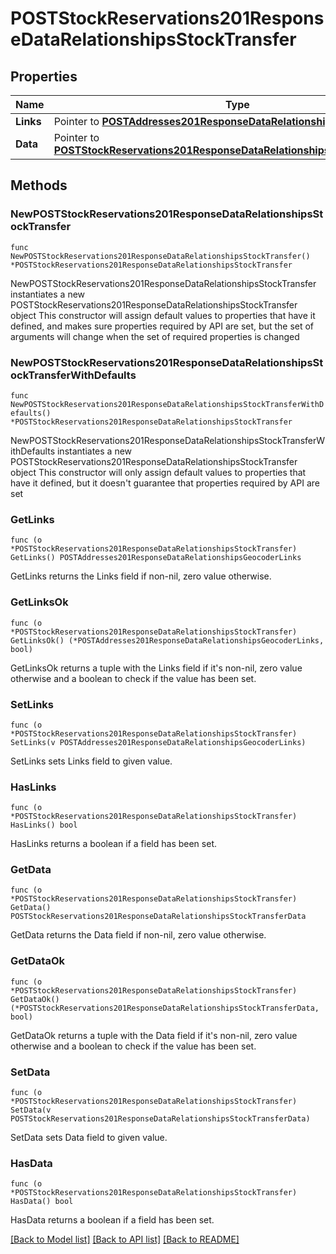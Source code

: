 # POSTStockReservations201ResponseDataRelationshipsStockTransfer

## Properties

Name | Type | Description | Notes
------------ | ------------- | ------------- | -------------
**Links** | Pointer to [**POSTAddresses201ResponseDataRelationshipsGeocoderLinks**](POSTAddresses201ResponseDataRelationshipsGeocoderLinks.md) |  | [optional] 
**Data** | Pointer to [**POSTStockReservations201ResponseDataRelationshipsStockTransferData**](POSTStockReservations201ResponseDataRelationshipsStockTransferData.md) |  | [optional] 

## Methods

### NewPOSTStockReservations201ResponseDataRelationshipsStockTransfer

`func NewPOSTStockReservations201ResponseDataRelationshipsStockTransfer() *POSTStockReservations201ResponseDataRelationshipsStockTransfer`

NewPOSTStockReservations201ResponseDataRelationshipsStockTransfer instantiates a new POSTStockReservations201ResponseDataRelationshipsStockTransfer object
This constructor will assign default values to properties that have it defined,
and makes sure properties required by API are set, but the set of arguments
will change when the set of required properties is changed

### NewPOSTStockReservations201ResponseDataRelationshipsStockTransferWithDefaults

`func NewPOSTStockReservations201ResponseDataRelationshipsStockTransferWithDefaults() *POSTStockReservations201ResponseDataRelationshipsStockTransfer`

NewPOSTStockReservations201ResponseDataRelationshipsStockTransferWithDefaults instantiates a new POSTStockReservations201ResponseDataRelationshipsStockTransfer object
This constructor will only assign default values to properties that have it defined,
but it doesn't guarantee that properties required by API are set

### GetLinks

`func (o *POSTStockReservations201ResponseDataRelationshipsStockTransfer) GetLinks() POSTAddresses201ResponseDataRelationshipsGeocoderLinks`

GetLinks returns the Links field if non-nil, zero value otherwise.

### GetLinksOk

`func (o *POSTStockReservations201ResponseDataRelationshipsStockTransfer) GetLinksOk() (*POSTAddresses201ResponseDataRelationshipsGeocoderLinks, bool)`

GetLinksOk returns a tuple with the Links field if it's non-nil, zero value otherwise
and a boolean to check if the value has been set.

### SetLinks

`func (o *POSTStockReservations201ResponseDataRelationshipsStockTransfer) SetLinks(v POSTAddresses201ResponseDataRelationshipsGeocoderLinks)`

SetLinks sets Links field to given value.

### HasLinks

`func (o *POSTStockReservations201ResponseDataRelationshipsStockTransfer) HasLinks() bool`

HasLinks returns a boolean if a field has been set.

### GetData

`func (o *POSTStockReservations201ResponseDataRelationshipsStockTransfer) GetData() POSTStockReservations201ResponseDataRelationshipsStockTransferData`

GetData returns the Data field if non-nil, zero value otherwise.

### GetDataOk

`func (o *POSTStockReservations201ResponseDataRelationshipsStockTransfer) GetDataOk() (*POSTStockReservations201ResponseDataRelationshipsStockTransferData, bool)`

GetDataOk returns a tuple with the Data field if it's non-nil, zero value otherwise
and a boolean to check if the value has been set.

### SetData

`func (o *POSTStockReservations201ResponseDataRelationshipsStockTransfer) SetData(v POSTStockReservations201ResponseDataRelationshipsStockTransferData)`

SetData sets Data field to given value.

### HasData

`func (o *POSTStockReservations201ResponseDataRelationshipsStockTransfer) HasData() bool`

HasData returns a boolean if a field has been set.


[[Back to Model list]](../README.md#documentation-for-models) [[Back to API list]](../README.md#documentation-for-api-endpoints) [[Back to README]](../README.md)



